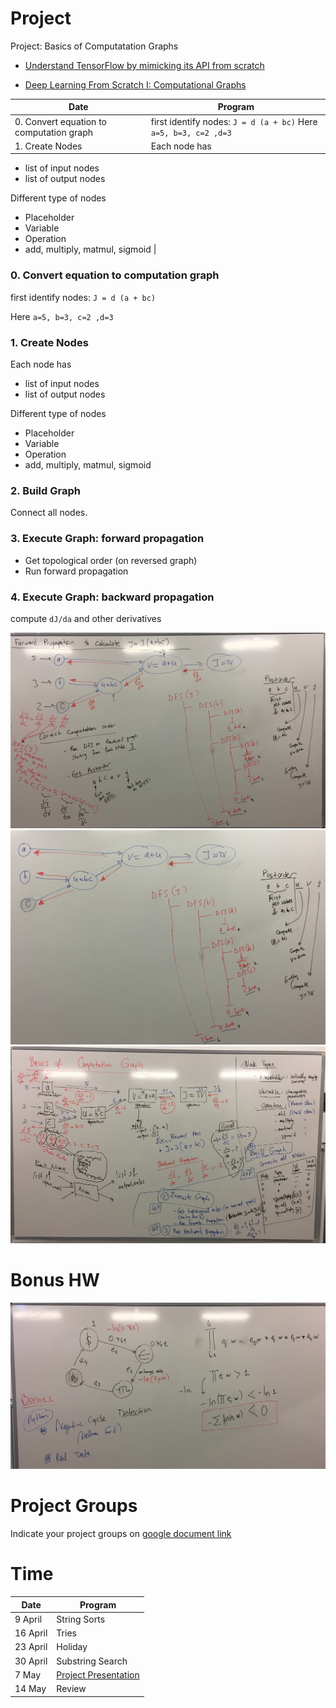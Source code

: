 # Project

Project: Basics of Computatation Graphs
 - [Understand TensorFlow by mimicking its API from scratch](https://medium.com/@d3lm/understand-tensorflow-by-mimicking-its-api-from-scratch-faa55787170d)

 - [Deep Learning From Scratch I: Computational Graphs](http://www.deepideas.net/deep-learning-from-scratch-i-computational-graphs/)
 
 
|  Date |  Program | 
|---|---|
|  0. Convert equation to computation graph |  first identify nodes: `J = d (a + bc)` Here `a=5, b=3, c=2 ,d=3` | 
|  1. Create Nodes |  Each node has 
 - list of input nodes
 - list of output nodes
  
Different type of nodes
 - Placeholder
 - Variable
 - Operation
  - add, multiply, matmul, sigmoid | 
  


### 0. Convert equation to computation graph
first identify nodes: `J = d (a + bc)`

Here `a=5, b=3, c=2 ,d=3`
  
### 1. Create Nodes
Each node has 
 - list of input nodes
 - list of output nodes
  
Different type of nodes
 - Placeholder
 - Variable
 - Operation
  - add, multiply, matmul, sigmoid
 
### 2. Build Graph
Connect all nodes.

### 3. Execute Graph: forward propagation
 - Get topological order (on reversed graph)
 - Run forward propagation

### 4. Execute Graph: backward propagation
compute `dJ/da` and other derivatives
 
![1-GraphProcessing.JPG](1-GraphProcessing.JPG)
![2-TopologicalOrder.JPG](2-TopologicalOrder.JPG)
![3-ProjectComputationGraph.JPG](3-ProjectComputationGraph.JPG)

# Bonus HW
![0-Bonus_Arbitrage.JPG](0-Bonus_Arbitrage.JPG)


# Project Groups
Indicate your project groups on [google document link](https://docs.google.com/spreadsheets/d/1eA8juAoMCszqZNhIjR1ZPLR2L6qhRe1TfTPpugRA574/edit?usp=sharing)


# Time

|  Date |  Program | 
|---|---|
|  9 April |   String Sorts|
|  16 April|   Tries|
|  23 April |  Holiday |
|  30 April|   Substring Search|
|  7 May|  [Project Presentation](https://github.com/uzay00/CMPE232/tree/master/2019/Project)|
|  14 May|  Review |




 
